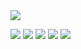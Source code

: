 <img src="https://capsule-render.vercel.app/api?type=cylinder&animation=twinkling&color=0123B4&height=220&section=header&text=hobbyscripterII&fontSize=90&&fontColor=FFFFFF" />

![](http://github-profile-summary-cards.vercel.app/api/cards/profile-details?username=namsan01&theme=transparent)
![](http://github-profile-summary-cards.vercel.app/api/cards/repos-per-language?username=namsan01&theme=transparent)
![](http://github-profile-summary-cards.vercel.app/api/cards/most-commit-language?username=namsan01&theme=transparent)
![](http://github-profile-summary-cards.vercel.app/api/cards/stats?username=namsan01&theme=transparent)
![](http://github-profile-summary-cards.vercel.app/api/cards/productive-time?username=namsan01&theme=transparent&utcOffset=8)



<!--
**namsan01/namsan01** is a ✨ _special_ ✨ repository because its `README.md` (this file) appears on your GitHub profile.

Here are some ideas to get you started:

- 🔭 I’m currently working on ...
- 🌱 I’m currently learning ...
- 👯 I’m looking to collaborate on ...
- 🤔 I’m looking for help with ...
- 💬 Ask me about ...
- 📫 How to reach me: ...
- 😄 Pronouns: ...
- ⚡ Fun fact: ...
-->
